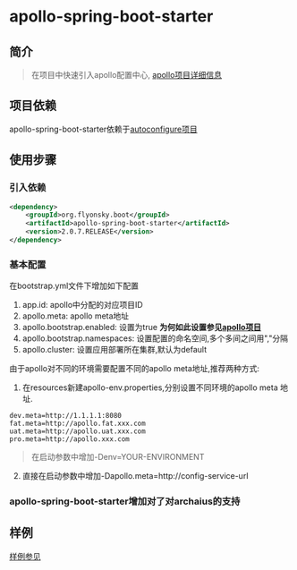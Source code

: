 # apollo-spring-boot-starter

## 简介
> 在项目中快速引入apollo配置中心,  [apollo项目详细信息](https://github.com/ctripcorp/apollo)

## 项目依赖
apollo-spring-boot-starter依赖于[autoconfigure项目](https://github.com/flyonskycn/autoconfigure)

## 使用步骤
### 引入依赖
```xml
<dependency>
    <groupId>org.flyonsky.boot</groupId>
    <artifactId>apollo-spring-boot-starter</artifactId>
    <version>2.0.7.RELEASE</version>
</dependency>
```
### 基本配置
在bootstrap.yml文件下增加如下配置
1. app.id: apollo中分配的对应项目ID
2. apollo.meta: apollo meta地址
3. apollo.bootstrap.enabled: 设置为true
**为何如此设置参见[apollo项目](https://github.com/ctripcorp/apollo/wiki/Java%E5%AE%A2%E6%88%B7%E7%AB%AF%E4%BD%BF%E7%94%A8%E6%8C%87%E5%8D%97)**
4. apollo.bootstrap.namespaces: 设置配置的命名空间,多个多间之间用","分隔
5. apollo.cluster: 设置应用部署所在集群,默认为default

由于apollo对不同的环境需要配置不同的apollo meta地址,推荐两种方式:
1. 在resources新建apollo-env.properties,分别设置不同环境的apollo meta 地址.
```properties
dev.meta=http://1.1.1.1:8080
fat.meta=http://apollo.fat.xxx.com
uat.meta=http://apollo.uat.xxx.com
pro.meta=http://apollo.xxx.com
```
> 在启动参数中增加-Denv=YOUR-ENVIRONMENT
2. 直接在启动参数中增加-Dapollo.meta=http://config-service-url

### apollo-spring-boot-starter增加对了对archaius的支持

## 样例
[样例参见](https://github.com/flyonskycn/micro-service-study/tree/master/apollotimeserver)